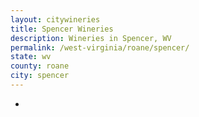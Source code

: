 ```yaml
---
layout: citywineries
title: Spencer Wineries
description: Wineries in Spencer, WV
permalink: /west-virginia/roane/spencer/
state: wv
county: roane
city: spencer
---
```

-
